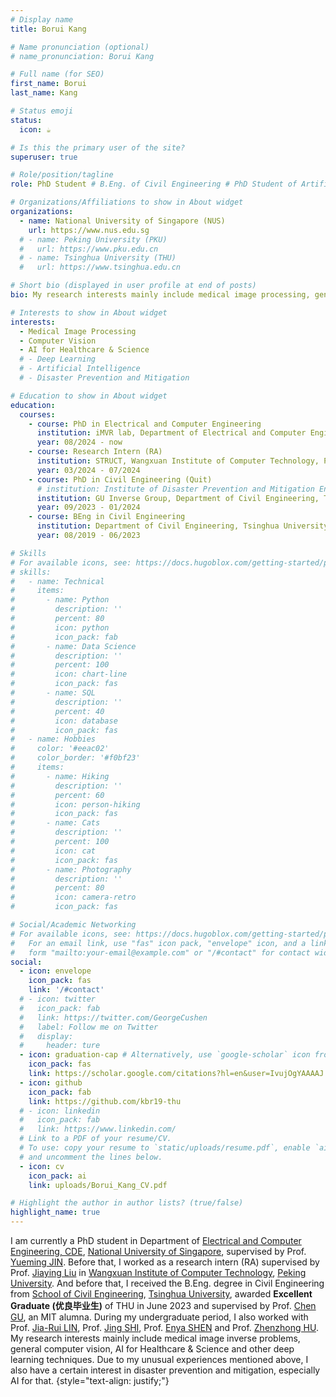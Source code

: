 ```yaml
---
# Display name
title: Borui Kang

# Name pronunciation (optional)
# name_pronunciation: Borui Kang

# Full name (for SEO)
first_name: Borui
last_name: Kang

# Status emoji
status:
  icon: ☕️

# Is this the primary user of the site?
superuser: true

# Role/position/tagline
role: PhD Student # B.Eng. of Civil Engineering # PhD Student of Artificial Intelligence # PhD Candidate of Artificial Intelligence

# Organizations/Affiliations to show in About widget
organizations:
  - name: National University of Singapore (NUS)
    url: https://www.nus.edu.sg
  # - name: Peking University (PKU)
  #   url: https://www.pku.edu.cn
  # - name: Tsinghua University (THU)
  #   url: https://www.tsinghua.edu.cn

# Short bio (displayed in user profile at end of posts)
bio: My research interests mainly include medical image processing, general computer vision and other deep learning techniques.

# Interests to show in About widget
interests:
  - Medical Image Processing
  - Computer Vision
  - AI for Healthcare & Science
  # - Deep Learning
  # - Artificial Intelligence
  # - Disaster Prevention and Mitigation

# Education to show in About widget
education:
  courses:
    - course: PhD in Electrical and Computer Engineering
      institution: iMVR lab, Department of Electrical and Computer Engineering, CDE, National University of Singapore (NUS)
      year: 08/2024 - now
    - course: Research Intern (RA)
      institution: STRUCT, Wangxuan Institute of Computer Technology, Peking University (PKU)
      year: 03/2024 - 07/2024
    - course: PhD in Civil Engineering (Quit)
      # institution: Institute of Disaster Prevention and Mitigation Engineering (IDPME), Department of Civil Engineering, Tsinghua University (THU)
      institution: GU Inverse Group, Department of Civil Engineering, Tsinghua University (THU)
      year: 09/2023 - 01/2024
    - course: BEng in Civil Engineering
      institution: Department of Civil Engineering, Tsinghua University (THU)
      year: 08/2019 - 06/2023

# Skills
# For available icons, see: https://docs.hugoblox.com/getting-started/page-builder/#icons
# skills:
#   - name: Technical
#     items:
#       - name: Python
#         description: ''
#         percent: 80
#         icon: python
#         icon_pack: fab
#       - name: Data Science
#         description: ''
#         percent: 100
#         icon: chart-line
#         icon_pack: fas
#       - name: SQL
#         description: ''
#         percent: 40
#         icon: database
#         icon_pack: fas
#   - name: Hobbies
#     color: '#eeac02'
#     color_border: '#f0bf23'
#     items:
#       - name: Hiking
#         description: ''
#         percent: 60
#         icon: person-hiking
#         icon_pack: fas
#       - name: Cats
#         description: ''
#         percent: 100
#         icon: cat
#         icon_pack: fas
#       - name: Photography
#         description: ''
#         percent: 80
#         icon: camera-retro
#         icon_pack: fas

# Social/Academic Networking
# For available icons, see: https://docs.hugoblox.com/getting-started/page-builder/#icons
#   For an email link, use "fas" icon pack, "envelope" icon, and a link in the
#   form "mailto:your-email@example.com" or "/#contact" for contact widget.
social:
  - icon: envelope
    icon_pack: fas
    link: '/#contact'
  # - icon: twitter
  #   icon_pack: fab
  #   link: https://twitter.com/GeorgeCushen
  #   label: Follow me on Twitter
  #   display:
  #     header: ture
  - icon: graduation-cap # Alternatively, use `google-scholar` icon from `ai` icon pack
    icon_pack: fas
    link: https://scholar.google.com/citations?hl=en&user=IvujOgYAAAAJ
  - icon: github
    icon_pack: fab
    link: https://github.com/kbr19-thu
  # - icon: linkedin
  #   icon_pack: fab
  #   link: https://www.linkedin.com/
  # Link to a PDF of your resume/CV.
  # To use: copy your resume to `static/uploads/resume.pdf`, enable `ai` icons in `params.yaml`,
  # and uncomment the lines below.
  - icon: cv
    icon_pack: ai
    link: uploads/Borui_Kang_CV.pdf

# Highlight the author in author lists? (true/false)
highlight_name: true
---
```


I am currently a PhD student in Department of [Electrical and Computer Engineering, CDE](https://cde.nus.edu.sg/ece/), [National University of Singapore](https://www.nus.edu.sg), supervised by Prof. [Yueming JIN](https://yuemingjin.github.io/). Before that, I worked as a research intern (RA) supervised by Prof. [Jiaying Liu](http://39.96.165.147/people/liujiaying.html) in [Wangxuan Institute of Computer Technology](https://www.icst.pku.edu.cn/index.htm), [Peking University](https://www.pku.edu.cn). And before that, I received the B.Eng. degree in Civil Engineering from [School of Civil Engineering](https://www.civil.tsinghua.edu.cn/), [Tsinghua University](https://www.tsinghua.edu.cn), awarded **Excellent Graduate (优良毕业生)** of THU in June 2023 and supervised by Prof. [Chen GU](http://www.chenguatmit.com/), an MIT alumna. During my undergraduate period, I also worked with Prof. [Jia-Rui LIN](https://linjiarui.net/en/), Prof. [Jing SHI](https://www.civil.tsinghua.edu.cn/ce/info/1135/1870.htm), Prof. [Enya SHEN](https://www.thss.tsinghua.edu.cn/faculty/shenenya.htm) and Prof. [Zhenzhong HU](http://www.huzhenzhong.net/). My research interests mainly include medical image inverse problems, general computer vision, AI for Healthcare & Science and other deep learning techniques. Due to my unusual experiences mentioned above, I also have a certain interest in disaster prevention and mitigation, especially AI for that.
{style="text-align: justify;"}

<!-- After that, I continued to pursue a PhD degree mainly in AI for seismology supervised by Chen in Institute of Disaster Prevention and Mitigation Engineering (IDPME), and quited in January 2024. -->